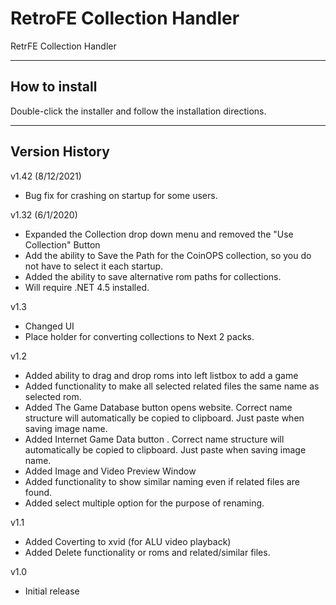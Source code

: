 # RetroFE Collection Handler
 RetrFE Collection Handler

-------------------------------------------
How to install
-------------------------------------------
Double-click the installer and follow the installation directions.

-------------------------------------------
Version History
-------------------------------------------

v1.42 (8/12/2021)
 - Bug fix for crashing on startup for some users.

v1.32 (6/1/2020)
 - Expanded the Collection drop down menu and removed the "Use Collection" Button
 - Add the ability to Save the Path for the CoinOPS collection, so you do not have to select it each startup.
 - Added the ability to save alternative rom paths for collections.
 - Will require .NET 4.5 installed.


v1.3
 - Changed UI
 - Place holder for converting collections to Next 2 packs.
 
v1.2
 - Added ability to drag and drop roms into left listbox to add a game
 - Added functionality to make all selected related files the same name as selected rom.
 - Added The Game Database button opens website. Correct name structure will automatically be copied to clipboard. Just paste when saving image name.
 - Added Internet Game Data button . Correct name structure will automatically be copied to clipboard. Just paste when saving image name.
 - Added Image and Video Preview Window
 - Added functionality to show similar naming even if related files are found.
 - Added select multiple option for the purpose of renaming.

v1.1
 - Added Coverting to xvid (for ALU video playback)
 - Added Delete functionality or roms and related/similar files.

v1.0
 - Initial release